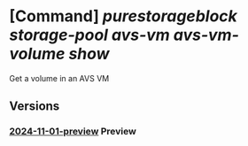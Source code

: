 # [Command] _purestorageblock storage-pool avs-vm avs-vm-volume show_

Get a volume in an AVS VM

## Versions

### [2024-11-01-preview](/Resources/mgmt-plane/L3N1YnNjcmlwdGlvbnMve30vcmVzb3VyY2Vncm91cHMve30vcHJvdmlkZXJzL3B1cmVzdG9yYWdlLmJsb2NrL3N0b3JhZ2Vwb29scy97fS9hdnN2bXMve30vYXZzdm12b2x1bWVzL3t9/2024-11-01-preview.xml) **Preview**

<!-- mgmt-plane /subscriptions/{}/resourcegroups/{}/providers/purestorage.block/storagepools/{}/avsvms/{}/avsvmvolumes/{} 2024-11-01-preview -->

